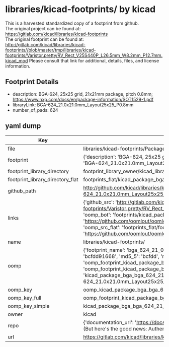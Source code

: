 # libraries/kicad-footprints/ by kicad  
This is a harvested standardized copy of a footprint from github.  
The original project can be found at:  
https://gitlab.com/kicad/libraries/kicad-footprints  
The original footprint can be found at:
http://gitlab.com/kicad/libraries/kicad-footprints//blob/master/tmp/libraries/kicad-footprints/Varistor.pretty/RV_Rect_V25S440P_L26.5mm_W8.2mm_P12.7mm.kicad_mod
Please consult that link for additional, details, files, and license information.  
## Footprint Details
* description: BGA-624, 25x25 grid, 21x21mm package, pitch 0.8mm; https://www.nxp.com/docs/en/package-information/SOT1529-1.pdf  
* libraryLink: BGA-624_21.0x21.0mm_Layout25x25_P0.8mm  
* number_of_pads: 624  
## yaml dump  
| Key | Value |  
| --- | --- |  
| file | libraries/kicad-footprints/Package_BGA.pretty/BGA-624_21.0x21.0mm_Layout25x25_P0.8mm.kicad_mod |  
| footprint | {'description': 'BGA-624, 25x25 grid, 21x21mm package, pitch 0.8mm; https://www.nxp.com/docs/en/package-information/SOT1529-1.pdf', 'libraryLink': 'BGA-624_21.0x21.0mm_Layout25x25_P0.8mm', 'number_of_pads': 624} |  
| footprint_library_directory | footprint_library_owner/kicad_libraries/kicad-footprints/ |  
| footprint_library_directory_flat | footprints_flat/kicad_package_bga_bga_624_21_0x21_0mm_layout25x25_p0_8mm/working |  
| github_path | http://github.com/kicad/libraries/kicad-footprints//blob/master/tmp/libraries/kicad-footprints/Package_BGA.pretty/BGA-624_21.0x21.0mm_Layout25x25_P0.8mm.kicad_mod |  
| links | {'github_src': 'http://gitlab.com/kicad/libraries/kicad-footprints//blob/master/tmp/libraries/kicad-footprints/Varistor.pretty/RV_Rect_V25S440P_L26.5mm_W8.2mm_P12.7mm.kicad_mod', 'github_src_repo': 'https://gitlab.com/kicad/libraries/kicad-footprints', 'oomp_bot': 'footprints/kicad_package_bga_bga_624_21_0x21_0mm_layout25x25_p0_8mm/working', 'oomp_bot_github': 'https://github.com/oomlout/oomlout_oomp_footprint_bot/tree/main/footprints/kicad_package_bga_bga_624_21_0x21_0mm_layout25x25_p0_8mm/working', 'oomp_src_flat': 'footprints_flat/footprints_flat/kicad_package_bga_bga_624_21_0x21_0mm_layout25x25_p0_8mm/working', 'oomp_src_flat_github': 'https://github.com/oomlout/oomlout_oomp_footprint_src/tree/main/footprints_flat/kicad_package_bga_bga_624_21_0x21_0mm_layout25x25_p0_8mm/working'} |  
| name | libraries/kicad-footprints/ |  
| oomp | {'footprint_name': 'bga_624_21_0x21_0mm_layout25x25_p0_8mm', 'library_name': 'package_bga', 'md5': 'bcfdd9166856c7153d22f222d721d21e', 'md5_10': 'bcfdd91668', 'md5_5': 'bcfdd', 'md5_6': 'bcfdd9', 'oomp_key': 'oomp_kicad_package_bga_bga_624_21_0x21_0mm_layout25x25_p0_8mm', 'oomp_key_extra': 'oomp_footprint_kicad_package_bga_bga_624_21_0x21_0mm_layout25x25_p0_8mm', 'oomp_key_full': 'oomp_footprint_kicad_package_bga_bga_624_21_0x21_0mm_layout25x25_p0_8mm_bcfdd9', 'oomp_key_simple': 'kicad_package_bga_bga_624_21_0x21_0mm_layout25x25_p0_8mm', 'original_filename': 'libraries/kicad-footprints/Package_BGA.pretty/BGA-624_21.0x21.0mm_Layout25x25_P0.8mm.kicad_mod', 'owner_name': 'kicad'} |  
| oomp_key | oomp_kicad_package_bga_bga_624_21_0x21_0mm_layout25x25_p0_8mm |  
| oomp_key_full | oomp_footprint_kicad_package_bga_bga_624_21_0x21_0mm_layout25x25_p0_8mm |  
| oomp_key_simple | kicad_package_bga_bga_624_21_0x21_0mm_layout25x25_p0_8mm |  
| owner | kicad |  
| repo | {'documentation_url': 'https://docs.github.com/rest/overview/resources-in-the-rest-api#rate-limiting', 'message': "API rate limit exceeded for 84.66.173.59. (But here's the good news: Authenticated requests get a higher rate limit. Check out the documentation for more details.)"} |  
| url | https://gitlab.com/kicad/libraries/kicad-footprints |  


